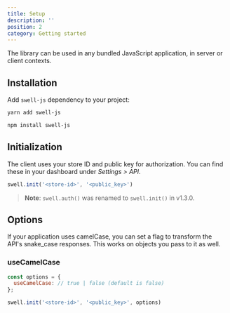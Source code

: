 ```yaml
---
title: Setup
description: ''
position: 2
category: Getting started
---
```


The library can be used in any bundled JavaScript application, in server or client contexts.

## Installation

Add `swell-js` dependency to your project:

<code-group>
  <code-block label="Yarn" active>

```bash
yarn add swell-js
```

  </code-block>
  <code-block label="NPM">

```bash
npm install swell-js
```

  </code-block>
</code-group>

## Initialization

The client uses your store ID and public key for authorization. You can find these in your dashboard under _Settings > API_.

```javascript
swell.init('<store-id>', '<public_key>')
```

> **Note**: `swell.auth()` was renamed to `swell.init()` in v1.3.0.

## Options

If your application uses camelCase, you can set a flag to transform the API's snake_case responses. This works on objects you pass to it as well.

### useCamelCase

```javascript
const options = {
  useCamelCase: // true | false (default is false)
};

swell.init('<store-id>', '<public_key>', options)
```

<br />
